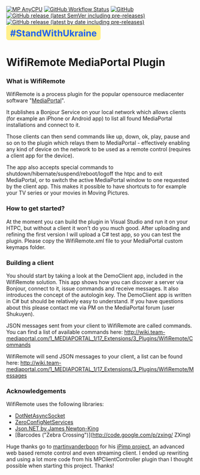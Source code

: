 [![MP AnyCPU](https://img.shields.io/badge/MP-AnyCPU-blue?logo=windows&logoColor=white)](https://github.com/MPExtended/WifiRemote/releases)
[![GitHub Workflow Status](https://img.shields.io/github/actions/workflow/status/MPExtended/WifiRemote/build.yml?logo=github)](https://github.com/MPExtended/WifiRemote/actions)
[![GitHub](https://img.shields.io/github/license/MPExtended/WifiRemote?color=blue)](https://github.com/MPExtended/WifiRemote/blob/master/LICENSE)
[![GitHub release (latest SemVer including pre-releases)](https://img.shields.io/github/v/release/MPExtended/WifiRemote?include_prereleases)](https://github.com/MPExtended/WifiRemote/releases)
[![GitHub release (latest by date including pre-releases)](https://img.shields.io/github/downloads-pre/MPExtended/WifiRemote/latest/total?label=release@downloads)](https://github.com/MPExtended/WifiRemote/releases)
[![StandWithUkraine](https://raw.githubusercontent.com/vshymanskyy/StandWithUkraine/main/badges/StandWithUkraine.svg)](https://github.com/vshymanskyy/StandWithUkraine/blob/main/docs/README.md)

# WifiRemote MediaPortal Plugin

### What is WifiRemote
WifiRemote is a process plugin for the popular opensource mediacenter software "[MediaPortal](http://www.team-mediaportal.com)".

It publishes a Bonjour Service on your local network which allows clients (for example an iPhone or Android app) to list all found MediaPortal installations and connect to it.

Those clients can then send commands like up, down, ok, play, pause and so on to the plugin which relays them to MediaPortal - effectively enabling any kind of device on the network to be used as a remote control (requires a client app for the device).

The app also accepts special commands to shutdown/hibernate/suspend/reboot/logoff the htpc and to exit MediaPortal, or to switch the active MediaPortal window to one requested by the client app. This makes it possible to have shortcuts to for example your TV series or your movies in Moving Pictures.


### How to get started?
At the moment you can build the plugin in Visual Studio and run it on your HTPC, but without a client it won't do you much good. After uploading and refining the first version I will upload a C# test app, so you can test the plugin.
Please copy the WifiRemote.xml file to your MediaPortal custom keymaps folder.

### Building a client
You should start by taking a look at the DemoClient app, included in the WifiRemote solution.
This app shows how you can discover a server via Bonjour, connect to it, issue commands and receive messages. It also introduces the concept of the autologin key. The DemoClient app is written in C# but should be relatively easy to understand. If you have questions about this please contact me via PM on the MediaPortal forum (user Shukuyen).

JSON messages sent from your client to WifiRemote are called commands. You can find a list of available commands here:
http://wiki.team-mediaportal.com/1_MEDIAPORTAL_1/17_Extensions/3_Plugins/WifiRemote/Commands

WifiRemote will send JSON messages to your client, a list can be found here:
http://wiki.team-mediaportal.com/1_MEDIAPORTAL_1/17_Extensions/3_Plugins/WifiRemote/Messages


### Acknowledgements
WifiRemote uses the following libraries:
  * [DotNetAsyncSocket](http://code.google.com/p/dotnetasyncsocket/)
  * [ZeroConfigNetServices](http://code.google.com/p/zeroconfignetservices/)
  * [Json.NET by James Newton-King](http://james.newtonking.com/pages/json-net.aspx)
  * [Barcodes ("Zebra Crossing")](http://code.google.com/p/zxing/ ZXing)

Huge thanks go to [martinvanderboon](http://code.google.com/u/martinvanderboon/) for his [iPimp project](http://code.google.com/p/ipimp/), an advanced web based remote control and even streaming client. I ended up rewriting and using a lot more code from his MPClientController plugin than I thought possible when starting this project. Thanks!

